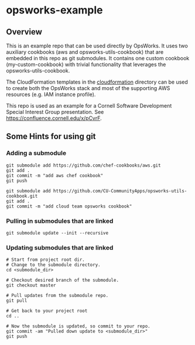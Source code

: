 # opsworks-example

## Overview

This is an example repo that can be used directly by OpsWorks. It uses two auxiliary cookbooks (aws and opsworks-utils-cookbook) that are embedded in this repo as git submodules. It contains one custom cookbook (my-custom-cookbook) with trivial functionality that leverages the opsworks-utils-cookbook.

The CloudFormation templates in the [cloudformation](cloudformation/) directory can be used to create both the OpsWorks stack and most of the supporting AWS resources (e.g. IAM instance profile).

This repo is used as an example for a Cornell Software Development Special Interest Group presentation. See https://confluence.cornell.edu/x/pCvrF.

## Some Hints for using git

### Adding a submodule

````
git submodule add https://github.com/chef-cookbooks/aws.git
git add .
git commit -m "add aws chef cookbook"
git push
````

````
git submodule add https://github.com/CU-CommunityApps/opsworks-utils-cookbook.git
git add .
git commit -m "add cloud team opsworks cookbook"
````

### Pulling in submodules that are linked
````
git submodule update --init --recursive
````

### Updating submodules that are linked

````
# Start from project root dir.
# Change to the submodule directory.
cd <submodule_dir>

# Checkout desired branch of the submodule.
git checkout master

# Pull updates from the submodule repo.
git pull

# Get back to your project root
cd ..

# Now the submodule is updated, so commit to your repo.
git commit -am "Pulled down update to <submodule_dir>"
git push
````
